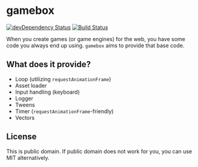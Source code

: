 gamebox
=======

[![devDependency Status](https://david-dm.org/freezedev/gamebox/dev-status.svg)](https://david-dm.org/freezedev/gamebox#info=devDependencies)
[![Build Status](https://travis-ci.org/freezedev/gamebox.svg?branch=master)](https://travis-ci.org/freezedev/gamebox)

When you create games (or game engines) for the web, you have some code you always end up using. `gamebox` aims to provide that base code.

What does it provide?
---------------------
* Loop (utilizing `requestAnimationFrame`)
* Asset loader
* Input handling (keyboard)
* Logger
* Tweens
* Timer (`requestAnimationFrame`-friendly)
* Vectors

License
-------
This is public domain. If public domain does not work for you, you can use MIT alternatively.

